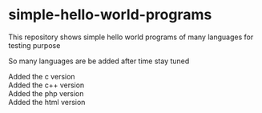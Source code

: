 # simple-hello-world-programs
This repository shows simple hello world programs of many languages for testing purpose

So many languages are be added after time stay tuned

Added the c version <br />
Added the c++ version <br />
Added the php version <br />
Added the html version
